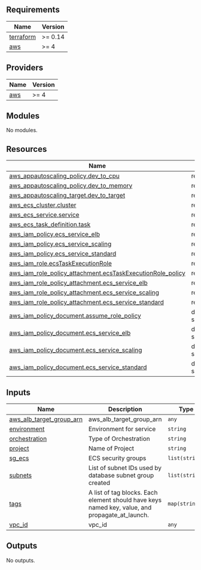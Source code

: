 ## Requirements

| Name | Version |
|------|---------|
| <a name="requirement_terraform"></a> [terraform](#requirement\_terraform) | >= 0.14 |
| <a name="requirement_aws"></a> [aws](#requirement\_aws) | >= 4 |

## Providers

| Name | Version |
|------|---------|
| <a name="provider_aws"></a> [aws](#provider\_aws) | >= 4 |

## Modules

No modules.

## Resources

| Name | Type |
|------|------|
| [aws_appautoscaling_policy.dev_to_cpu](https://registry.terraform.io/providers/hashicorp/aws/latest/docs/resources/appautoscaling_policy) | resource |
| [aws_appautoscaling_policy.dev_to_memory](https://registry.terraform.io/providers/hashicorp/aws/latest/docs/resources/appautoscaling_policy) | resource |
| [aws_appautoscaling_target.dev_to_target](https://registry.terraform.io/providers/hashicorp/aws/latest/docs/resources/appautoscaling_target) | resource |
| [aws_ecs_cluster.cluster](https://registry.terraform.io/providers/hashicorp/aws/latest/docs/resources/ecs_cluster) | resource |
| [aws_ecs_service.service](https://registry.terraform.io/providers/hashicorp/aws/latest/docs/resources/ecs_service) | resource |
| [aws_ecs_task_definition.task](https://registry.terraform.io/providers/hashicorp/aws/latest/docs/resources/ecs_task_definition) | resource |
| [aws_iam_policy.ecs_service_elb](https://registry.terraform.io/providers/hashicorp/aws/latest/docs/resources/iam_policy) | resource |
| [aws_iam_policy.ecs_service_scaling](https://registry.terraform.io/providers/hashicorp/aws/latest/docs/resources/iam_policy) | resource |
| [aws_iam_policy.ecs_service_standard](https://registry.terraform.io/providers/hashicorp/aws/latest/docs/resources/iam_policy) | resource |
| [aws_iam_role.ecsTaskExecutionRole](https://registry.terraform.io/providers/hashicorp/aws/latest/docs/resources/iam_role) | resource |
| [aws_iam_role_policy_attachment.ecsTaskExecutionRole_policy](https://registry.terraform.io/providers/hashicorp/aws/latest/docs/resources/iam_role_policy_attachment) | resource |
| [aws_iam_role_policy_attachment.ecs_service_elb](https://registry.terraform.io/providers/hashicorp/aws/latest/docs/resources/iam_role_policy_attachment) | resource |
| [aws_iam_role_policy_attachment.ecs_service_scaling](https://registry.terraform.io/providers/hashicorp/aws/latest/docs/resources/iam_role_policy_attachment) | resource |
| [aws_iam_role_policy_attachment.ecs_service_standard](https://registry.terraform.io/providers/hashicorp/aws/latest/docs/resources/iam_role_policy_attachment) | resource |
| [aws_iam_policy_document.assume_role_policy](https://registry.terraform.io/providers/hashicorp/aws/latest/docs/data-sources/iam_policy_document) | data source |
| [aws_iam_policy_document.ecs_service_elb](https://registry.terraform.io/providers/hashicorp/aws/latest/docs/data-sources/iam_policy_document) | data source |
| [aws_iam_policy_document.ecs_service_scaling](https://registry.terraform.io/providers/hashicorp/aws/latest/docs/data-sources/iam_policy_document) | data source |
| [aws_iam_policy_document.ecs_service_standard](https://registry.terraform.io/providers/hashicorp/aws/latest/docs/data-sources/iam_policy_document) | data source |

## Inputs

| Name | Description | Type | Default | Required |
|------|-------------|------|---------|:--------:|
| <a name="input_aws_alb_target_group_arn"></a> [aws\_alb\_target\_group\_arn](#input\_aws\_alb\_target\_group\_arn) | aws\_alb\_target\_group\_arn | `any` | n/a | yes |
| <a name="input_environment"></a> [environment](#input\_environment) | Environment for service | `string` | `"DEMO"` | no |
| <a name="input_orchestration"></a> [orchestration](#input\_orchestration) | Type of Orchestration | `string` | `"tf"` | no |
| <a name="input_project"></a> [project](#input\_project) | Name of Project | `string` | `"test"` | no |
| <a name="input_sg_ecs"></a> [sg\_ecs](#input\_sg\_ecs) | ECS security groups | `list(string)` | n/a | yes |
| <a name="input_subnets"></a> [subnets](#input\_subnets) | List of subnet IDs used by database subnet group created | `list(string)` | `[]` | no |
| <a name="input_tags"></a> [tags](#input\_tags) | A list of tag blocks. Each element should have keys named key, value, and propagate\_at\_launch. | `map(string)` | `{}` | no |
| <a name="input_vpc_id"></a> [vpc\_id](#input\_vpc\_id) | vpc\_id | `any` | n/a | yes |

## Outputs

No outputs.
